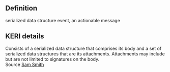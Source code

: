 ## Definition
serialized data structure event, an actionable message

## KERI details
Consists of a serialized data structure that comprises its body and a set of serialized data structures that are its attachments. Attachments may include but are not limited to signatures on the body.  
Source [Sam Smith](https://github.com/WebOfTrust/ietf-keri/blob/main/draft-ssmith-keri.md#basic-terminology)